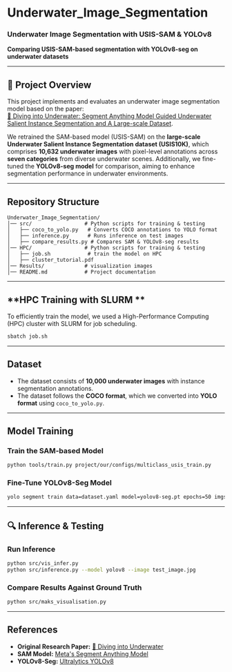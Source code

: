 # Underwater_Image_Segmentation


### **Underwater Image Segmentation with USIS-SAM & YOLOv8**  
**Comparing USIS-SAM-based segmentation with YOLOv8-seg on underwater datasets**  

---

## 📌 **Project Overview**  
This project implements and evaluates an underwater image segmentation model based on the paper:  
[📄 Diving into Underwater: Segment Anything Model Guided Underwater Salient Instance Segmentation and A Large-scale Dataset](https://arxiv.org/abs/2406.06039).

We retrained the SAM-based model (USIS-SAM) on the **large-scale Underwater Salient Instance Segmentation dataset (USIS10K)**, which comprises **10,632 underwater images** with pixel-level annotations across **seven categories** from diverse underwater scenes. Additionally, we fine-tuned the **YOLOv8-seg model** for comparison, aiming to enhance segmentation performance in underwater environments.

---

## **Repository Structure**  
```
Underwater_Image_Segmentation/
│── src/                 # Python scripts for training & testing
│   ├── coco_to_yolo.py   # Converts COCO annotations to YOLO format
│   ├── inference.py      # Runs inference on test images
│   ├── compare_results.py # Compares SAM & YOLOv8-seg results
│── HPC/                 # Python scripts for training & testing
│   ├── job.sh            # train the model on HPC
│   ├── cluster_tutorial.pdf
│── Results/             # visualization images
│── README.md            # Project documentation

```
---

## **HPC Training with SLURM **
To efficiently train the model, we used a High-Performance Computing (HPC) cluster with SLURM for job scheduling.
``` bash
sbatch job.sh  
```
---

## **Dataset**  
- The dataset consists of **10,000 underwater images** with instance segmentation annotations.  
- The dataset follows the **COCO format**, which we converted into **YOLO format** using `coco_to_yolo.py`.  

---


##  **Model Training**  
### **Train the SAM-based Model**  
```bash
python tools/train.py project/our/configs/multiclass_usis_train.py
```
  
### **Fine-Tune YOLOv8-Seg Model**  
```bash
yolo segment train data=dataset.yaml model=yolov8-seg.pt epochs=50 imgsz=640
```

---

## 🔍 **Inference & Testing**  
### **Run Inference**  
```bash
python src/vis_infer.py
python src/inference.py --model yolov8 --image test_image.jpg
```

### **Compare Results Against Ground Truth**  
```bash
python src/maks_visualisation.py 
```


---

##  **References**  
- **Original Research Paper:** [📄 Diving into Underwater](https://arxiv.org/abs/2406.06039)  
- **SAM Model:** [Meta's Segment Anything Model](https://github.com/facebookresearch/segment-anything)  
- **YOLOv8-Seg:** [Ultralytics YOLOv8](https://github.com/ultralytics/ultralytics)  

